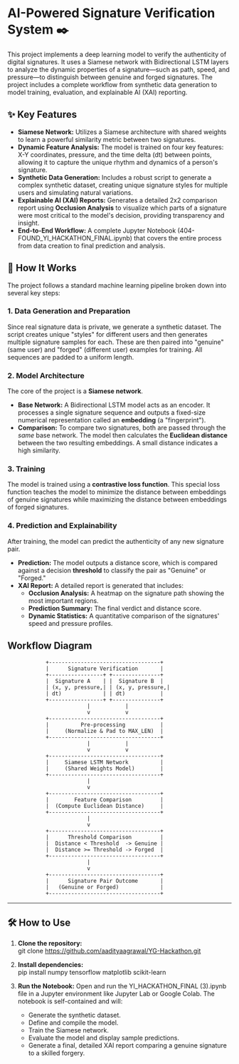 # **AI-Powered Signature Verification System ✒️**

This project implements a deep learning model to verify the authenticity of digital signatures. It uses a Siamese network with Bidirectional LSTM layers to analyze the dynamic properties of a signature—such as path, speed, and pressure—to distinguish between genuine and forged signatures. The project includes a complete workflow from synthetic data generation to model training, evaluation, and explainable AI (XAI) reporting.

## **✨ Key Features**

* **Siamese Network:** Utilizes a Siamese architecture with shared weights to learn a powerful similarity metric between two signatures.  
* **Dynamic Feature Analysis:** The model is trained on four key features: X-Y coordinates, pressure, and the time delta (dt) between points, allowing it to capture the unique rhythm and dynamics of a person's signature.  
* **Synthetic Data Generation:** Includes a robust script to generate a complex synthetic dataset, creating unique signature styles for multiple users and simulating natural variations.  
* **Explainable AI (XAI) Reports:** Generates a detailed 2x2 comparison report using **Occlusion Analysis** to visualize which parts of a signature were most critical to the model's decision, providing transparency and insight.  
* **End-to-End Workflow:** A complete Jupyter Notebook (404-FOUND_YI_HACKATHON_FINAL.ipynb) that covers the entire process from data creation to final prediction and analysis.

## **🚀 How It Works**

The project follows a standard machine learning pipeline broken down into several key steps:

### **1\. Data Generation and Preparation**

Since real signature data is private, we generate a synthetic dataset. The script creates unique "styles" for different users and then generates multiple signature samples for each. These are then paired into "genuine" (same user) and "forged" (different user) examples for training. All sequences are padded to a uniform length.

### **2\. Model Architecture**

The core of the project is a **Siamese network**.

* **Base Network:** A Bidirectional LSTM model acts as an encoder. It processes a single signature sequence and outputs a fixed-size numerical representation called an **embedding** (a "fingerprint").  
* **Comparison:** To compare two signatures, both are passed through the *same* base network. The model then calculates the **Euclidean distance** between the two resulting embeddings. A small distance indicates a high similarity.

### **3\. Training**

The model is trained using a **contrastive loss function**. This special loss function teaches the model to minimize the distance between embeddings of genuine signatures while maximizing the distance between embeddings of forged signatures.

### **4\. Prediction and Explainability**

After training, the model can predict the authenticity of any new signature pair.

* **Prediction:** The model outputs a distance score, which is compared against a decision **threshold** to classify the pair as "Genuine" or "Forged."  
* **XAI Report:** A detailed report is generated that includes:  
  * **Occlusion Analysis:** A heatmap on the signature path showing the most important regions.  
  * **Prediction Summary:** The final verdict and distance score.  
  * **Dynamic Statistics:** A quantitative comparison of the signatures' speed and pressure profiles.

## Workflow Diagram

<!-- ![Workflow Diagram](./model.png) -->

                +-----------------------------------+
                |      Signature Verification       |
                +-----------------+ +---------------+
                |  Signature A    | |  Signature B  |
                | (x, y, pressure,| | (x, y, pressure,|
                | dt)             | | dt)           |
                +-----------------+ +---------------+
                             |           |
                             v           v
                +-----------------------------------+
                |          Pre-processing           |
                |     (Normalize & Pad to MAX_LEN)  |
                +-----------------------------------+
                             |           |
                             v           v
                +-----------------------------------+
                |     Siamese LSTM Network          |
                |     (Shared Weights Model)        |
                +-----------------------------------+
                             |
                             v
                +-----------------------------------+
                |        Feature Comparison         |
                |  (Compute Euclidean Distance)     |
                +-----------------------------------+
                             |
                             v
                +-----------------------------------+
                |      Threshold Comparison         |
                |  Distance < Threshold  -> Genuine |
                |  Distance >= Threshold -> Forged  |
                +-----------------------------------+
                             |
                             v
                +-----------------------------------+
                |      Signature Pair Outcome       |
                |   (Genuine or Forged)             |
                +-----------------------------------+

---

## **🛠️ How to Use**

1. **Clone the repository:**  
   git clone https://github.com/aadityaagrawal/YG-Hackathon.git

2. **Install dependencies:**  
   pip install numpy tensorflow matplotlib scikit-learn

3. **Run the Notebook:** Open and run the YI\_HACKATHON\_FINAL (3).ipynb file in a Jupyter environment like Jupyter Lab or Google Colab. The notebook is self-contained and will:  
   * Generate the synthetic dataset.  
   * Define and compile the model.  
   * Train the Siamese network.  
   * Evaluate the model and display sample predictions.  
   * Generate a final, detailed XAI report comparing a genuine signature to a skilled forgery.
